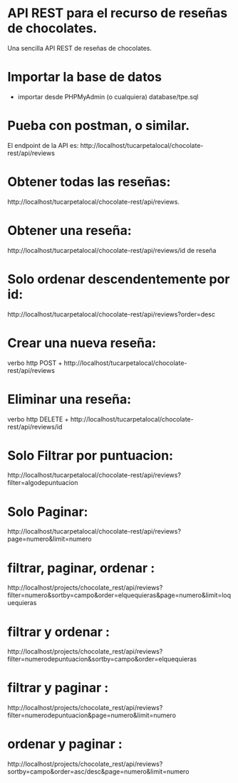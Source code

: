 # API REST para el recurso de  reseñas de chocolates.
Una sencilla API REST de reseñas de chocolates.
# Importar la base de datos
- importar desde PHPMyAdmin (o cualquiera) database/tpe.sql
# Pueba con postman, o similar.
El endpoint de la API es: http://localhost/tucarpetalocal/chocolate-rest/api/reviews
# Obtener todas las reseñas:
http://localhost/tucarpetalocal/chocolate-rest/api/reviews.
# Obtener una reseña:
http://localhost/tucarpetalocal/chocolate-rest/api/reviews/id de reseña
# Solo ordenar descendentemente por id:
http://localhost/tucarpetalocal/chocolate-rest/api/reviews?order=desc
# Crear una nueva reseña:
 verbo http POST + http://localhost/tucarpetalocal/chocolate-rest/api/reviews
# Eliminar una reseña:
 verbo http DELETE + http://localhost/tucarpetalocal/chocolate-rest/api/reviews/id
# Solo Filtrar por puntuacion:
 http://localhost/tucarpetalocal/chocolate-rest/api/reviews?filter=algodepuntuacion
# Solo Paginar:
http://localhost/tucarpetalocal/chocolate-rest/api/reviews?page=numero&limit=numero
# filtrar, paginar, ordenar :
http://localhost/projects/chocolate_rest/api/reviews?filter=numero&sortby=campo&order=elquequieras&page=numero&limit=loquequieras
# filtrar y ordenar :
http://localhost/projects/chocolate_rest/api/reviews?filter=numerodepuntuacion&sortby=campo&order=elquequieras
# filtrar y paginar :
http://localhost/projects/chocolate_rest/api/reviews?filter=numerodepuntuacion&page=numero&limit=numero
# ordenar y paginar : 
http://localhost/projects/chocolate_rest/api/reviews?sortby=campo&order=asc/desc&page=numero&limit=numero





